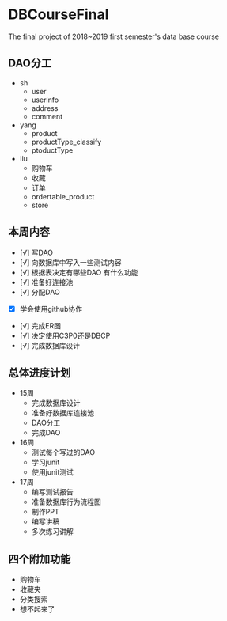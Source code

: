 # DBCourseFinal
 The final project of 2018~2019 first semester's data base course

## DAO分工
* sh
   * user
   * userinfo
   * address
   * comment
* yang
   * product
   * productType_classify
   * ptoductType
* liu
   * 购物车
   * 收藏
   * 订单
   * ordertable_product
   * store

## 本周内容
- [√] 写DAO
- [√] 向数据库中写入一些测试内容
- [√] 根据表决定有哪些DAO 有什么功能
- [√] 准备好连接池
- [√] 分配DAO
- [x] 学会使用github协作 
- [√] 完成ER图
- [√] 决定使用C3P0还是DBCP
- [√] 完成数据库设计

## 总体进度计划
* 15周
   * 完成数据库设计
   * 准备好数据库连接池
   * DAO分工
   * 完成DAO
* 16周
   * 测试每个写过的DAO
   * 学习junit
   * 使用junit测试
* 17周
   * 编写测试报告
   * 准备数据库行为流程图
   * 制作PPT
   * 编写讲稿
   * 多次练习讲解
   
## 四个附加功能
* 购物车
* 收藏夹
* 分类搜索
* 想不起来了
